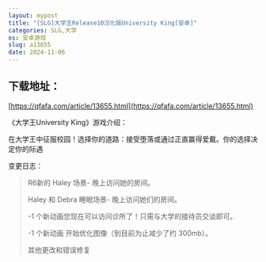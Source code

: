 ```yaml
---
layout: mypost
title: "[SLG]大学王Release10汉化版University King[安卓]"
categories: SLG,大学
os: 安卓游戏
slug: a13655
date: 2024-11-06
---
```


## 下载地址：

[https://qfafa.com/article/13655.html](https://qfafa.com/article/13655.html)

《大学王University King》游戏介绍：

在大学王中征服校园！选择你的道路：接受堕落或通过正直赢得爱戴。你的选择决定你的际遇

变更日志：

> R6新的 Haley 场景- 晚上访问她的房间。
> 
> Haley 和 Debra 睡眠场景- 晚上访问她们的房间。
> 
> -1 个新动画您现在可以访问诊所了！只需与大学的接待员交谈即可。
> 
> -1 个新动画 开始优化图像（到目前为止减少了约 300mb）。
> 
> 其他更改和错误修复